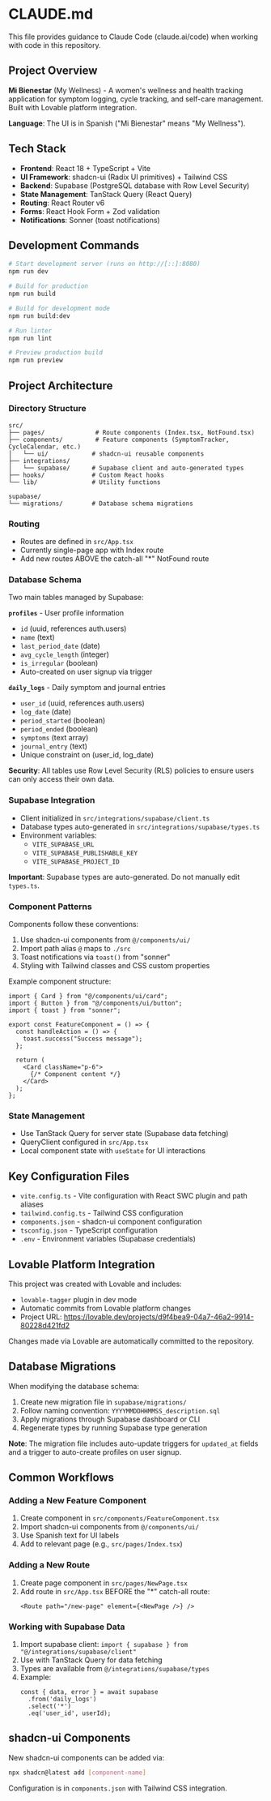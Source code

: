# CLAUDE.md

This file provides guidance to Claude Code (claude.ai/code) when working with code in this repository.

## Project Overview

**Mi Bienestar** (My Wellness) - A women's wellness and health tracking application for symptom logging, cycle tracking, and self-care management. Built with Lovable platform integration.

**Language**: The UI is in Spanish ("Mi Bienestar" means "My Wellness").

## Tech Stack

- **Frontend**: React 18 + TypeScript + Vite
- **UI Framework**: shadcn-ui (Radix UI primitives) + Tailwind CSS
- **Backend**: Supabase (PostgreSQL database with Row Level Security)
- **State Management**: TanStack Query (React Query)
- **Routing**: React Router v6
- **Forms**: React Hook Form + Zod validation
- **Notifications**: Sonner (toast notifications)

## Development Commands

```bash
# Start development server (runs on http://[::]:8080)
npm run dev

# Build for production
npm run build

# Build for development mode
npm run build:dev

# Run linter
npm run lint

# Preview production build
npm run preview
```

## Project Architecture

### Directory Structure

```
src/
├── pages/              # Route components (Index.tsx, NotFound.tsx)
├── components/         # Feature components (SymptomTracker, CycleCalendar, etc.)
│   └── ui/            # shadcn-ui reusable components
├── integrations/
│   └── supabase/      # Supabase client and auto-generated types
├── hooks/             # Custom React hooks
└── lib/               # Utility functions

supabase/
└── migrations/        # Database schema migrations
```

### Routing

- Routes are defined in `src/App.tsx`
- Currently single-page app with Index route
- Add new routes ABOVE the catch-all "*" NotFound route

### Database Schema

Two main tables managed by Supabase:

**`profiles`** - User profile information
- `id` (uuid, references auth.users)
- `name` (text)
- `last_period_date` (date)
- `avg_cycle_length` (integer)
- `is_irregular` (boolean)
- Auto-created on user signup via trigger

**`daily_logs`** - Daily symptom and journal entries
- `user_id` (uuid, references auth.users)
- `log_date` (date)
- `period_started` (boolean)
- `period_ended` (boolean)
- `symptoms` (text array)
- `journal_entry` (text)
- Unique constraint on (user_id, log_date)

**Security**: All tables use Row Level Security (RLS) policies to ensure users can only access their own data.

### Supabase Integration

- Client initialized in `src/integrations/supabase/client.ts`
- Database types auto-generated in `src/integrations/supabase/types.ts`
- Environment variables:
  - `VITE_SUPABASE_URL`
  - `VITE_SUPABASE_PUBLISHABLE_KEY`
  - `VITE_SUPABASE_PROJECT_ID`

**Important**: Supabase types are auto-generated. Do not manually edit `types.ts`.

### Component Patterns

Components follow these conventions:

1. Use shadcn-ui components from `@/components/ui/`
2. Import path alias `@` maps to `./src`
3. Toast notifications via `toast()` from "sonner"
4. Styling with Tailwind classes and CSS custom properties

Example component structure:
```tsx
import { Card } from "@/components/ui/card";
import { Button } from "@/components/ui/button";
import { toast } from "sonner";

export const FeatureComponent = () => {
  const handleAction = () => {
    toast.success("Success message");
  };

  return (
    <Card className="p-6">
      {/* Component content */}
    </Card>
  );
};
```

### State Management

- Use TanStack Query for server state (Supabase data fetching)
- QueryClient configured in `src/App.tsx`
- Local component state with `useState` for UI interactions

## Key Configuration Files

- `vite.config.ts` - Vite configuration with React SWC plugin and path aliases
- `tailwind.config.ts` - Tailwind CSS configuration
- `components.json` - shadcn-ui component configuration
- `tsconfig.json` - TypeScript configuration
- `.env` - Environment variables (Supabase credentials)

## Lovable Platform Integration

This project was created with Lovable and includes:
- `lovable-tagger` plugin in dev mode
- Automatic commits from Lovable platform changes
- Project URL: https://lovable.dev/projects/d9f4bea9-04a7-46a2-9914-80228d421fd2

Changes made via Lovable are automatically committed to the repository.

## Database Migrations

When modifying the database schema:

1. Create new migration file in `supabase/migrations/`
2. Follow naming convention: `YYYYMMDDHHMMSS_description.sql`
3. Apply migrations through Supabase dashboard or CLI
4. Regenerate types by running Supabase type generation

**Note**: The migration file includes auto-update triggers for `updated_at` fields and a trigger to auto-create profiles on user signup.

## Common Workflows

### Adding a New Feature Component

1. Create component in `src/components/FeatureComponent.tsx`
2. Import shadcn-ui components from `@/components/ui/`
3. Use Spanish text for UI labels
4. Add to relevant page (e.g., `src/pages/Index.tsx`)

### Adding a New Route

1. Create page component in `src/pages/NewPage.tsx`
2. Add route in `src/App.tsx` BEFORE the "*" catch-all route:
   ```tsx
   <Route path="/new-page" element={<NewPage />} />
   ```

### Working with Supabase Data

1. Import supabase client: `import { supabase } from "@/integrations/supabase/client"`
2. Use with TanStack Query for data fetching
3. Types are available from `@/integrations/supabase/types`
4. Example:
   ```tsx
   const { data, error } = await supabase
     .from('daily_logs')
     .select('*')
     .eq('user_id', userId);
   ```

## shadcn-ui Components

New shadcn-ui components can be added via:
```bash
npx shadcn@latest add [component-name]
```

Configuration is in `components.json` with Tailwind CSS integration.
